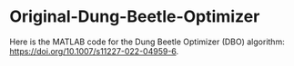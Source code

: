 # Original-Dung-Beetle-Optimizer
Here is the MATLAB code for the Dung Beetle Optimizer (DBO) algorithm: https://doi.org/10.1007/s11227-022-04959-6.
